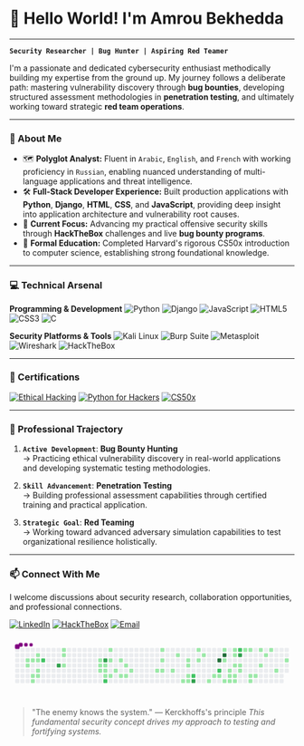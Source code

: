 # 👋 Hello World! I'm Amrou Bekhedda

---

**`Security Researcher | Bug Hunter | Aspiring Red Teamer`**

I'm a passionate and dedicated cybersecurity enthusiast methodically building my expertise from the ground up. My journey follows a deliberate path: mastering vulnerability discovery through **bug bounties**, developing structured assessment methodologies in **penetration testing**, and ultimately working toward strategic **red team operations**.

---

### 🧠 About Me

- 🗺️ **Polyglot Analyst:** Fluent in `Arabic`, `English`, and `French` with working proficiency in `Russian`, enabling nuanced understanding of multi-language applications and threat intelligence.
- 🛠️ **Full-Stack Developer Experience:** Built production applications with **Python**, **Django**, **HTML**, **CSS**, and **JavaScript**, providing deep insight into application architecture and vulnerability root causes.
- 🎯 **Current Focus:** Advancing my practical offensive security skills through **HackTheBox** challenges and live **bug bounty programs**.
- 📜 **Formal Education:** Completed Harvard's rigorous CS50x introduction to computer science, establishing strong foundational knowledge.

---

### 💻 Technical Arsenal

**Programming & Development**
![Python](https://img.shields.io/badge/Python-3776AB?style=for-the-badge&logo=python&logoColor=white)
![Django](https://img.shields.io/badge/Django-092E20?style=for-the-badge&logo=django&logoColor=white)
![JavaScript](https://img.shields.io/badge/JavaScript-F7DF1E?style=for-the-badge&logo=javascript&logoColor=black)
![HTML5](https://img.shields.io/badge/HTML5-E34F26?style=for-the-badge&logo=html5&logoColor=white)
![CSS3](https://img.shields.io/badge/CSS3-1572B6?style=for-the-badge&logo=css3&logoColor=white)
![C](https://img.shields.io/badge/C-A8B9CC?style=for-the-badge&logo=c&logoColor=black)

**Security Platforms & Tools**
![Kali Linux](https://img.shields.io/badge/Kali_Linux-557C94?style=for-the-badge&logo=kali-linux&logoColor=white)
![Burp Suite](https://img.shields.io/badge/Burp_Suite-FF6B6B?style=for-the-badge)
![Metasploit](https://img.shields.io/badge/Metasploit-258FFA?style=for-the-badge)
![Wireshark](https://img.shields.io/badge/Wireshark-1679A7?style=for-the-badge&logo=wireshark&logoColor=white)
![HackTheBox](https://img.shields.io/badge/HackTheBox-9FEF00?style=for-the-badge&logo=hackthebox&logoColor=black)

---

### 📜 Certifications

[![Ethical Hacking](https://img.shields.io/badge/Udemy-Ethical_Hacking_&_Penetration_Testing-A435F0?style=for-the-badge&logo=udemy&logoColor=white)](https://ude.my/UC-0d2855d5-830f-4af7-b877-c51fe84eadfc)
[![Python for Hackers](https://img.shields.io/badge/Udemy-Python_for_Hackers-A435F0?style=for-the-badge&logo=udemy&logoColor=white)](https://www.udemy.com/certificate/UC-718fbfcb-0e35-4d7c-8ee9-414ce07e4fb3/)
[![CS50x](https://img.shields.io/badge/Harvard-CS50x-025E8C?style=for-the-badge&logo=harvard&logoColor=white)](https://certificates.cs50.io/cbafb96e-89e6-4b7a-bcd7-b9bb483f5f27.pdf?size=letter)

---

### 🚀 Professional Trajectory

1.  **`Active Development`**: **Bug Bounty Hunting**  
    → Practicing ethical vulnerability discovery in real-world applications and developing systematic testing methodologies.

2.  **`Skill Advancement`**: **Penetration Testing**  
    → Building professional assessment capabilities through certified training and practical application.

3.  **`Strategic Goal`**: **Red Teaming**  
    → Working toward advanced adversary simulation capabilities to test organizational resilience holistically.

---

### 📫 Connect With Me

I welcome discussions about security research, collaboration opportunities, and professional connections.

[![LinkedIn](https://img.shields.io/badge/LinkedIn-Amrou_Bekhedda-0A66C2?style=for-the-badge&logo=linkedin&logoColor=white)](https://www.linkedin.com/in/amrou-bekhedda-99b314341?lipi=urn%3Ali%3Apage%3Ad_flagship3_profile_view_base_contact_details%3BYZJj1BDiR6yKpjTEJHYCUw%3D%3D)
[![HackTheBox](https://img.shields.io/badge/HackTheBox-Amrou-9FEF00?style=for-the-badge&logo=hackthebox&logoColor=black)](https://app.hackthebox.com/users/2192017)
[![Email](https://img.shields.io/badge/Email-amroubekhedda@gmail.com-D14836?style=for-the-badge&logo=gmail&logoColor=white)](mailto:amroubekhedda@gmail.com)

<svg viewBox="-16 -32 880 192" width="880" height="192" xmlns="http://www.w3.org/2000/svg"><desc>Generated with https://github.com/Platane/snk</desc><style>:root{--cb:#1b1f230a;--cs:purple;--ce:#ebedf0;--c0:#ebedf0;--c1:#9be9a8;--c2:#40c463;--c3:#30a14e;--c4:#216e39}.c{shape-rendering:geometricPrecision;fill:var(--ce);stroke-width:1px;stroke:var(--cb);animation:none 35100ms linear infinite;width:12px;height:12px}@keyframes c0{1.41%{fill:var(--c1)}1.43%,100%{fill:var(--ce)}}.c.c0{fill:var(--c1);animation-name:c0}@keyframes c1{3.41%{fill:var(--c1)}3.43%,100%{fill:var(--ce)}}.c.c1{fill:var(--c1);animation-name:c1}@keyframes c2{1.7%{fill:var(--c1)}1.72%,100%{fill:var(--ce)}}.c.c2{fill:var(--c1);animation-name:c2}@keyframes c3{4.83%{fill:var(--c1)}4.85%,100%{fill:var(--ce)}}.c.c3{fill:var(--c1);animation-name:c3}@keyframes c4{5.12%{fill:var(--c1)}5.14%,100%{fill:var(--ce)}}.c.c4{fill:var(--c1);animation-name:c4}@keyframes c5{2.27%{fill:var(--c1)}2.29%,100%{fill:var(--ce)}}.c.c5{fill:var(--c1);animation-name:c5}@keyframes c6{1.98%{fill:var(--c1)}2%,100%{fill:var(--ce)}}.c.c6{fill:var(--c1);animation-name:c6}@keyframes c7{4.26%{fill:var(--c1)}4.28%,100%{fill:var(--ce)}}.c.c7{fill:var(--c1);animation-name:c7}@keyframes c8{4.55%{fill:var(--c1)}4.57%,100%{fill:var(--ce)}}.c.c8{fill:var(--c1);animation-name:c8}@keyframes c9{72.35%{fill:var(--c2)}72.37%,100%{fill:var(--ce)}}.c.c9{fill:var(--c2);animation-name:c9}@keyframes ca{73.49%{fill:var(--c3)}73.51%,100%{fill:var(--ce)}}.c.ca{fill:var(--c3);animation-name:ca}@keyframes cb{8.54%{fill:var(--c1)}8.56%,100%{fill:var(--ce)}}.c.cb{fill:var(--c1);animation-name:cb}@keyframes cc{8.25%{fill:var(--c1)}8.27%,100%{fill:var(--ce)}}.c.cc{fill:var(--c1);animation-name:cc}@keyframes cd{7.68%{fill:var(--c1)}7.7%,100%{fill:var(--ce)}}.c.cd{fill:var(--c1);animation-name:cd}@keyframes ce{16.23%{fill:var(--c1)}16.25%,100%{fill:var(--ce)}}.c.ce{fill:var(--c1);animation-name:ce}@keyframes cf{15.94%{fill:var(--c1)}15.96%,100%{fill:var(--ce)}}.c.cf{fill:var(--c1);animation-name:cf}@keyframes cg{17.37%{fill:var(--c1)}17.39%,100%{fill:var(--ce)}}.c.cg{fill:var(--c1);animation-name:cg}@keyframes ch{76.34%{fill:var(--c3)}76.36%,100%{fill:var(--ce)}}.c.ch{fill:var(--c3);animation-name:ch}@keyframes ci{15.66%{fill:var(--c1)}15.68%,100%{fill:var(--ce)}}.c.ci{fill:var(--c1);animation-name:ci}@keyframes cj{15.37%{fill:var(--c1)}15.39%,100%{fill:var(--ce)}}.c.cj{fill:var(--c1);animation-name:cj}@keyframes ck{17.94%{fill:var(--c1)}17.96%,100%{fill:var(--ce)}}.c.ck{fill:var(--c1);animation-name:ck}@keyframes cl{67.8%{fill:var(--c2)}67.82%,100%{fill:var(--ce)}}.c.cl{fill:var(--c2);animation-name:cl}@keyframes cm{11.1%{fill:var(--c1)}11.12%,100%{fill:var(--ce)}}.c.cm{fill:var(--c1);animation-name:cm}@keyframes cn{11.67%{fill:var(--c1)}11.69%,100%{fill:var(--ce)}}.c.cn{fill:var(--c1);animation-name:cn}@keyframes co{18.22%{fill:var(--c1)}18.24%,100%{fill:var(--ce)}}.c.co{fill:var(--c1);animation-name:co}@keyframes cp{14.8%{fill:var(--c1)}14.82%,100%{fill:var(--ce)}}.c.cp{fill:var(--c1);animation-name:cp}@keyframes cq{12.24%{fill:var(--c1)}12.26%,100%{fill:var(--ce)}}.c.cq{fill:var(--c1);animation-name:cq}@keyframes cr{14.24%{fill:var(--c1)}14.26%,100%{fill:var(--ce)}}.c.cr{fill:var(--c1);animation-name:cr}@keyframes cs{12.81%{fill:var(--c1)}12.83%,100%{fill:var(--ce)}}.c.cs{fill:var(--c1);animation-name:cs}@keyframes ct{13.95%{fill:var(--c1)}13.97%,100%{fill:var(--ce)}}.c.ct{fill:var(--c1);animation-name:ct}@keyframes cu{13.38%{fill:var(--c1)}13.4%,100%{fill:var(--ce)}}.c.cu{fill:var(--c1);animation-name:cu}@keyframes cv{21.07%{fill:var(--c1)}21.09%,100%{fill:var(--ce)}}.c.cv{fill:var(--c1);animation-name:cv}@keyframes cw{27.63%{fill:var(--c1)}27.65%,100%{fill:var(--ce)}}.c.cw{fill:var(--c1);animation-name:cw}@keyframes cx{28.2%{fill:var(--c1)}28.22%,100%{fill:var(--ce)}}.c.cx{fill:var(--c1);animation-name:cx}@keyframes cy{21.36%{fill:var(--c1)}21.38%,100%{fill:var(--ce)}}.c.cy{fill:var(--c1);animation-name:cy}@keyframes cz{21.93%{fill:var(--c1)}21.95%,100%{fill:var(--ce)}}.c.cz{fill:var(--c1);animation-name:cz}@keyframes c10{26.49%{fill:var(--c1)}26.51%,100%{fill:var(--ce)}}.c.c10{fill:var(--c1);animation-name:c10}@keyframes c11{31.04%{fill:var(--c1)}31.06%,100%{fill:var(--ce)}}.c.c11{fill:var(--c1);animation-name:c11}@keyframes c12{23.35%{fill:var(--c1)}23.37%,100%{fill:var(--ce)}}.c.c12{fill:var(--c1);animation-name:c12}@keyframes c13{23.07%{fill:var(--c1)}23.09%,100%{fill:var(--ce)}}.c.c13{fill:var(--c1);animation-name:c13}@keyframes c14{30.47%{fill:var(--c1)}30.49%,100%{fill:var(--ce)}}.c.c14{fill:var(--c1);animation-name:c14}@keyframes c15{30.76%{fill:var(--c1)}30.78%,100%{fill:var(--ce)}}.c.c15{fill:var(--c1);animation-name:c15}@keyframes c16{54.12%{fill:var(--c2)}54.14%,100%{fill:var(--ce)}}.c.c16{fill:var(--c2);animation-name:c16}@keyframes c17{82.33%{fill:var(--c3)}82.35%,100%{fill:var(--ce)}}.c.c17{fill:var(--c3);animation-name:c17}@keyframes c18{25.06%{fill:var(--c1)}25.08%,100%{fill:var(--ce)}}.c.c18{fill:var(--c1);animation-name:c18}@keyframes c19{23.92%{fill:var(--c1)}23.94%,100%{fill:var(--ce)}}.c.c19{fill:var(--c1);animation-name:c19}@keyframes c1a{24.49%{fill:var(--c1)}24.51%,100%{fill:var(--ce)}}.c.c1a{fill:var(--c1);animation-name:c1a}@keyframes c1b{33.04%{fill:var(--c1)}33.06%,100%{fill:var(--ce)}}.c.c1b{fill:var(--c1);animation-name:c1b}@keyframes c1c{33.61%{fill:var(--c1)}33.63%,100%{fill:var(--ce)}}.c.c1c{fill:var(--c1);animation-name:c1c}@keyframes c1d{87.74%{fill:var(--c4)}87.76%,100%{fill:var(--ce)}}.c.c1d{fill:var(--c4);animation-name:c1d}@keyframes c1e{52.41%{fill:var(--c2)}52.43%,100%{fill:var(--ce)}}.c.c1e{fill:var(--c2);animation-name:c1e}@keyframes c1f{33.89%{fill:var(--c1)}33.91%,100%{fill:var(--ce)}}.c.c1f{fill:var(--c1);animation-name:c1f}@keyframes c1g{39.02%{fill:var(--c1)}39.04%,100%{fill:var(--ce)}}.c.c1g{fill:var(--c1);animation-name:c1g}@keyframes c1h{87.17%{fill:var(--c4)}87.19%,100%{fill:var(--ce)}}.c.c1h{fill:var(--c4);animation-name:c1h}@keyframes c1i{51.56%{fill:var(--c1)}51.58%,100%{fill:var(--ce)}}.c.c1i{fill:var(--c1);animation-name:c1i}@keyframes c1j{35.6%{fill:var(--c1)}35.62%,100%{fill:var(--ce)}}.c.c1j{fill:var(--c1);animation-name:c1j}@keyframes c1k{36.46%{fill:var(--c1)}36.48%,100%{fill:var(--ce)}}.c.c1k{fill:var(--c1);animation-name:c1k}@keyframes c1l{34.46%{fill:var(--c1)}34.48%,100%{fill:var(--ce)}}.c.c1l{fill:var(--c1);animation-name:c1l}@keyframes c1m{35.32%{fill:var(--c1)}35.34%,100%{fill:var(--ce)}}.c.c1m{fill:var(--c1);animation-name:c1m}@keyframes c1n{38.45%{fill:var(--c1)}38.47%,100%{fill:var(--ce)}}.c.c1n{fill:var(--c1);animation-name:c1n}@keyframes c1o{38.17%{fill:var(--c1)}38.19%,100%{fill:var(--ce)}}.c.c1o{fill:var(--c1);animation-name:c1o}@keyframes c1p{37.6%{fill:var(--c1)}37.62%,100%{fill:var(--ce)}}.c.c1p{fill:var(--c1);animation-name:c1p}@keyframes c1q{34.75%{fill:var(--c1)}34.77%,100%{fill:var(--ce)}}.c.c1q{fill:var(--c1);animation-name:c1q}@keyframes c1r{35.03%{fill:var(--c1)}35.05%,100%{fill:var(--ce)}}.c.c1r{fill:var(--c1);animation-name:c1r}@keyframes c1s{58.11%{fill:var(--c2)}58.13%,100%{fill:var(--ce)}}.c.c1s{fill:var(--c2);animation-name:c1s}@keyframes c1t{86.31%{fill:var(--c3)}86.33%,100%{fill:var(--ce)}}.c.c1t{fill:var(--c3);animation-name:c1t}@keyframes c1u{37.31%{fill:var(--c1)}37.33%,100%{fill:var(--ce)}}.c.c1u{fill:var(--c1);animation-name:c1u}@keyframes c1v{37.03%{fill:var(--c1)}37.05%,100%{fill:var(--ce)}}.c.c1v{fill:var(--c1);animation-name:c1v}@keyframes c1w{40.73%{fill:var(--c1)}40.75%,100%{fill:var(--ce)}}.c.c1w{fill:var(--c1);animation-name:c1w}@keyframes c1x{41.02%{fill:var(--c1)}41.04%,100%{fill:var(--ce)}}.c.c1x{fill:var(--c1);animation-name:c1x}@keyframes c1y{44.72%{fill:var(--c1)}44.74%,100%{fill:var(--ce)}}.c.c1y{fill:var(--c1);animation-name:c1y}@keyframes c1z{45%{fill:var(--c1)}45.02%,100%{fill:var(--ce)}}.c.c1z{fill:var(--c1);animation-name:c1z}@keyframes c20{44.43%{fill:var(--c1)}44.45%,100%{fill:var(--ce)}}.c.c20{fill:var(--c1);animation-name:c20}@keyframes c21{41.59%{fill:var(--c1)}41.61%,100%{fill:var(--ce)}}.c.c21{fill:var(--c1);animation-name:c21}@keyframes c22{43.58%{fill:var(--c1)}43.6%,100%{fill:var(--ce)}}.c.c22{fill:var(--c1);animation-name:c22}@keyframes c23{42.73%{fill:var(--c1)}42.75%,100%{fill:var(--ce)}}.c.c23{fill:var(--c1);animation-name:c23}@keyframes c24{42.16%{fill:var(--c1)}42.18%,100%{fill:var(--ce)}}.c.c24{fill:var(--c1);animation-name:c24}@keyframes c25{47%{fill:var(--c1)}47.02%,100%{fill:var(--ce)}}.c.c25{fill:var(--c1);animation-name:c25}@keyframes c26{48.14%{fill:var(--c1)}48.16%,100%{fill:var(--ce)}}.c.c26{fill:var(--c1);animation-name:c26}.u{transform-origin:0 0;transform:scale(0,1);animation:none linear 35100ms infinite}@keyframes u0{1.41%{transform:scale(0.000,1)}1.43%,1.7%{transform:scale(0.015,1)}1.72%,1.98%{transform:scale(0.029,1)}2%,2.27%{transform:scale(0.044,1)}2.29%,3.41%{transform:scale(0.059,1)}3.43%,4.26%{transform:scale(0.074,1)}4.28%,4.55%{transform:scale(0.088,1)}4.57%,4.83%{transform:scale(0.103,1)}4.85%,5.12%{transform:scale(0.118,1)}5.14%,7.68%{transform:scale(0.132,1)}7.7%,8.25%{transform:scale(0.147,1)}8.27%,8.54%{transform:scale(0.162,1)}8.56%,11.1%{transform:scale(0.176,1)}11.12%,11.67%{transform:scale(0.191,1)}11.69%,12.24%{transform:scale(0.206,1)}12.26%,12.81%{transform:scale(0.221,1)}12.83%,13.38%{transform:scale(0.235,1)}13.4%,13.95%{transform:scale(0.250,1)}13.97%,14.24%{transform:scale(0.265,1)}14.26%,14.8%{transform:scale(0.279,1)}14.82%,15.37%{transform:scale(0.294,1)}15.39%,15.66%{transform:scale(0.309,1)}15.68%,15.94%{transform:scale(0.324,1)}15.96%,16.23%{transform:scale(0.338,1)}16.25%,17.37%{transform:scale(0.353,1)}17.39%,17.94%{transform:scale(0.368,1)}17.96%,18.22%{transform:scale(0.382,1)}18.24%,21.07%{transform:scale(0.397,1)}21.09%,21.36%{transform:scale(0.412,1)}21.38%,21.93%{transform:scale(0.426,1)}21.95%,23.07%{transform:scale(0.441,1)}23.09%,23.35%{transform:scale(0.456,1)}23.37%,23.92%{transform:scale(0.471,1)}23.94%,24.49%{transform:scale(0.485,1)}24.51%,25.06%{transform:scale(0.500,1)}25.08%,26.49%{transform:scale(0.515,1)}26.51%,27.63%{transform:scale(0.529,1)}27.65%,28.2%{transform:scale(0.544,1)}28.22%,30.47%{transform:scale(0.559,1)}30.49%,30.76%{transform:scale(0.574,1)}30.78%,31.04%{transform:scale(0.588,1)}31.06%,33.04%{transform:scale(0.603,1)}33.06%,33.61%{transform:scale(0.618,1)}33.63%,33.89%{transform:scale(0.632,1)}33.91%,34.46%{transform:scale(0.647,1)}34.48%,34.75%{transform:scale(0.662,1)}34.77%,35.03%{transform:scale(0.676,1)}35.05%,35.32%{transform:scale(0.691,1)}35.34%,35.6%{transform:scale(0.706,1)}35.62%,36.46%{transform:scale(0.721,1)}36.48%,37.03%{transform:scale(0.735,1)}37.05%,37.31%{transform:scale(0.750,1)}37.33%,37.6%{transform:scale(0.765,1)}37.62%,38.17%{transform:scale(0.779,1)}38.19%,38.45%{transform:scale(0.794,1)}38.47%,39.02%{transform:scale(0.809,1)}39.04%,40.73%{transform:scale(0.824,1)}40.75%,41.02%{transform:scale(0.838,1)}41.04%,41.59%{transform:scale(0.853,1)}41.61%,42.16%{transform:scale(0.868,1)}42.18%,42.73%{transform:scale(0.882,1)}42.75%,43.58%{transform:scale(0.897,1)}43.6%,44.43%{transform:scale(0.912,1)}44.45%,44.72%{transform:scale(0.926,1)}44.74%,45%{transform:scale(0.941,1)}45.02%,47%{transform:scale(0.956,1)}47.02%,48.14%{transform:scale(0.971,1)}48.16%,51.56%{transform:scale(0.985,1)}51.58%,100%{transform:scale(1.000,1)}}.u.u0{fill:var(--c1);animation-name:u0;transform-origin:0.0px 0}@keyframes u1{52.41%{transform:scale(0.000,1)}52.43%,54.12%{transform:scale(0.200,1)}54.14%,58.11%{transform:scale(0.400,1)}58.13%,67.8%{transform:scale(0.600,1)}67.82%,72.35%{transform:scale(0.800,1)}72.37%,100%{transform:scale(1.000,1)}}.u.u1{fill:var(--c2);animation-name:u1;transform-origin:729.9px 0}@keyframes u2{73.49%{transform:scale(0.000,1)}73.51%,76.34%{transform:scale(0.250,1)}76.36%,82.33%{transform:scale(0.500,1)}82.35%,86.31%{transform:scale(0.750,1)}86.33%,100%{transform:scale(1.000,1)}}.u.u2{fill:var(--c3);animation-name:u2;transform-origin:783.6px 0}@keyframes u3{87.17%{transform:scale(0.000,1)}87.19%,87.74%{transform:scale(0.500,1)}87.76%,100%{transform:scale(1.000,1)}}.u.u3{fill:var(--c4);animation-name:u3;transform-origin:826.5px 0}.s{shape-rendering:geometricPrecision;fill:var(--cs);animation:none linear 35100ms infinite}@keyframes s0{0%,99.72%{transform:translate(0px,-16px)}0.28%{transform:translate(0px,0px)}0.85%{transform:translate(32px,0px)}1.42%{transform:translate(32px,32px)}1.99%{transform:translate(64px,32px)}2.28%{transform:translate(64px,16px)}2.85%{transform:translate(32px,16px)}3.42%{transform:translate(32px,48px)}3.99%{transform:translate(64px,48px)}4.56%{transform:translate(64px,80px)}4.84%{transform:translate(48px,80px)}5.13%{transform:translate(48px,96px)}6.84%{transform:translate(144px,96px)}8.55%{transform:translate(144px,0px)}11.11%{transform:translate(288px,0px)}11.68%{transform:translate(288px,32px)}12.54%{transform:translate(336px,32px)}12.82%{transform:translate(336px,48px)}13.11%{transform:translate(352px,48px)}13.39%{transform:translate(352px,64px)}13.68%{transform:translate(336px,64px)}13.96%{transform:translate(336px,80px)}14.25%{transform:translate(320px,80px)}14.53%{transform:translate(320px,64px)}15.38%,17.66%{transform:translate(272px,64px)}15.67%,66.95%,76.07%{transform:translate(272px,48px)}15.95%,17.09%{transform:translate(256px,48px)}16.24%,69.23%{transform:translate(256px,32px)}16.52%{transform:translate(240px,32px)}16.81%{transform:translate(240px,48px)}17.38%{transform:translate(256px,64px)}17.95%{transform:translate(272px,80px)}20.8%{transform:translate(432px,80px)}21.08%{transform:translate(432px,64px)}22.79%{transform:translate(528px,64px)}23.36%,29.63%{transform:translate(528px,32px)}24.22%{transform:translate(576px,32px)}24.79%{transform:translate(576px,0px)}26.21%{transform:translate(496px,0px)}26.5%{transform:translate(496px,16px)}26.78%{transform:translate(480px,16px)}27.07%{transform:translate(480px,0px)}27.64%{transform:translate(448px,0px)}28.21%{transform:translate(448px,32px)}30.77%{transform:translate(528px,96px)}31.05%{transform:translate(512px,96px)}31.34%{transform:translate(512px,112px)}32.76%{transform:translate(592px,112px)}33.05%{transform:translate(592px,96px)}33.33%{transform:translate(608px,96px)}33.62%{transform:translate(608px,80px)}34.76%,56.41%{transform:translate(672px,80px)}35.04%{transform:translate(672px,96px)}35.61%{transform:translate(640px,96px)}35.9%{transform:translate(640px,80px)}36.18%{transform:translate(656px,80px)}36.47%{transform:translate(656px,64px)}37.04%{transform:translate(688px,64px)}37.32%{transform:translate(688px,48px)}37.61%{transform:translate(672px,48px)}38.46%,57.83%{transform:translate(672px,0px)}39.03%{transform:translate(640px,0px)}39.32%{transform:translate(640px,-16px)}40.46%{transform:translate(704px,-16px)}40.74%,58.4%{transform:translate(704px,0px)}42.17%{transform:translate(784px,0px)}42.45%{transform:translate(784px,16px)}43.02%{transform:translate(752px,16px)}43.59%{transform:translate(752px,48px)}43.87%{transform:translate(736px,48px)}44.44%{transform:translate(736px,80px)}44.73%{transform:translate(720px,80px)}45.01%{transform:translate(720px,96px)}46.44%{transform:translate(800px,96px)}47.01%{transform:translate(800px,64px)}47.58%{transform:translate(832px,64px)}48.15%{transform:translate(832px,32px)}51.57%,60.11%{transform:translate(640px,32px)}51.85%,60.4%{transform:translate(640px,48px)}52.14%{transform:translate(624px,48px)}52.42%{transform:translate(624px,64px)}53.85%{transform:translate(544px,64px)}54.13%{transform:translate(544px,80px)}58.97%{transform:translate(704px,32px)}67.81%{transform:translate(272px,96px)}68.09%{transform:translate(256px,96px)}72.36%{transform:translate(80px,32px)}72.65%{transform:translate(80px,48px)}76.35%{transform:translate(272px,32px)}81.2%{transform:translate(544px,32px)}82.34%{transform:translate(544px,96px)}84.9%{transform:translate(688px,96px)}86.32%{transform:translate(688px,16px)}87.46%{transform:translate(624px,16px)}87.75%{transform:translate(624px,32px)}98.01%{transform:translate(48px,32px)}98.86%{transform:translate(48px,-16px)}}.s.s0{transform:translate(0px,-16px);animation-name:s0}@keyframes s1{0%,99.72%{transform:translate(16px,-16px)}0.28%{transform:translate(0px,-16px)}0.57%{transform:translate(0px,0px)}1.14%{transform:translate(32px,0px)}1.71%{transform:translate(32px,32px)}2.28%{transform:translate(64px,32px)}2.56%{transform:translate(64px,16px)}3.13%{transform:translate(32px,16px)}3.7%{transform:translate(32px,48px)}4.27%{transform:translate(64px,48px)}4.84%{transform:translate(64px,80px)}5.13%{transform:translate(48px,80px)}5.41%{transform:translate(48px,96px)}7.12%{transform:translate(144px,96px)}8.83%{transform:translate(144px,0px)}11.4%{transform:translate(288px,0px)}11.97%{transform:translate(288px,32px)}12.82%{transform:translate(336px,32px)}13.11%{transform:translate(336px,48px)}13.39%{transform:translate(352px,48px)}13.68%{transform:translate(352px,64px)}13.96%{transform:translate(336px,64px)}14.25%{transform:translate(336px,80px)}14.53%{transform:translate(320px,80px)}14.81%{transform:translate(320px,64px)}15.67%,17.95%{transform:translate(272px,64px)}15.95%,67.24%,76.35%{transform:translate(272px,48px)}16.24%,17.38%{transform:translate(256px,48px)}16.52%,69.52%{transform:translate(256px,32px)}16.81%{transform:translate(240px,32px)}17.09%{transform:translate(240px,48px)}17.66%{transform:translate(256px,64px)}18.23%{transform:translate(272px,80px)}21.08%{transform:translate(432px,80px)}21.37%{transform:translate(432px,64px)}23.08%{transform:translate(528px,64px)}23.65%,29.91%{transform:translate(528px,32px)}24.5%{transform:translate(576px,32px)}25.07%{transform:translate(576px,0px)}26.5%{transform:translate(496px,0px)}26.78%{transform:translate(496px,16px)}27.07%{transform:translate(480px,16px)}27.35%{transform:translate(480px,0px)}27.92%{transform:translate(448px,0px)}28.49%{transform:translate(448px,32px)}31.05%{transform:translate(528px,96px)}31.34%{transform:translate(512px,96px)}31.62%{transform:translate(512px,112px)}33.05%{transform:translate(592px,112px)}33.33%{transform:translate(592px,96px)}33.62%{transform:translate(608px,96px)}33.9%{transform:translate(608px,80px)}35.04%,56.7%{transform:translate(672px,80px)}35.33%{transform:translate(672px,96px)}35.9%{transform:translate(640px,96px)}36.18%{transform:translate(640px,80px)}36.47%{transform:translate(656px,80px)}36.75%{transform:translate(656px,64px)}37.32%{transform:translate(688px,64px)}37.61%{transform:translate(688px,48px)}37.89%{transform:translate(672px,48px)}38.75%,58.12%{transform:translate(672px,0px)}39.32%{transform:translate(640px,0px)}39.6%{transform:translate(640px,-16px)}40.74%{transform:translate(704px,-16px)}41.03%,58.69%{transform:translate(704px,0px)}42.45%{transform:translate(784px,0px)}42.74%{transform:translate(784px,16px)}43.3%{transform:translate(752px,16px)}43.87%{transform:translate(752px,48px)}44.16%{transform:translate(736px,48px)}44.73%{transform:translate(736px,80px)}45.01%{transform:translate(720px,80px)}45.3%{transform:translate(720px,96px)}46.72%{transform:translate(800px,96px)}47.29%{transform:translate(800px,64px)}47.86%{transform:translate(832px,64px)}48.43%{transform:translate(832px,32px)}51.85%,60.4%{transform:translate(640px,32px)}52.14%,60.68%{transform:translate(640px,48px)}52.42%{transform:translate(624px,48px)}52.71%{transform:translate(624px,64px)}54.13%{transform:translate(544px,64px)}54.42%{transform:translate(544px,80px)}59.26%{transform:translate(704px,32px)}68.09%{transform:translate(272px,96px)}68.38%{transform:translate(256px,96px)}72.65%{transform:translate(80px,32px)}72.93%{transform:translate(80px,48px)}76.64%{transform:translate(272px,32px)}81.48%{transform:translate(544px,32px)}82.62%{transform:translate(544px,96px)}85.19%{transform:translate(688px,96px)}86.61%{transform:translate(688px,16px)}87.75%{transform:translate(624px,16px)}88.03%{transform:translate(624px,32px)}98.29%{transform:translate(48px,32px)}99.15%{transform:translate(48px,-16px)}}.s.s1{transform:translate(16px,-16px);animation-name:s1}@keyframes s2{0%,99.72%{transform:translate(32px,-16px)}0.57%{transform:translate(0px,-16px)}0.85%{transform:translate(0px,0px)}1.42%{transform:translate(32px,0px)}1.99%{transform:translate(32px,32px)}2.56%{transform:translate(64px,32px)}2.85%{transform:translate(64px,16px)}3.42%{transform:translate(32px,16px)}3.99%{transform:translate(32px,48px)}4.56%{transform:translate(64px,48px)}5.13%{transform:translate(64px,80px)}5.41%{transform:translate(48px,80px)}5.7%{transform:translate(48px,96px)}7.41%{transform:translate(144px,96px)}9.12%{transform:translate(144px,0px)}11.68%{transform:translate(288px,0px)}12.25%{transform:translate(288px,32px)}13.11%{transform:translate(336px,32px)}13.39%{transform:translate(336px,48px)}13.68%{transform:translate(352px,48px)}13.96%{transform:translate(352px,64px)}14.25%{transform:translate(336px,64px)}14.53%{transform:translate(336px,80px)}14.81%{transform:translate(320px,80px)}15.1%{transform:translate(320px,64px)}15.95%,18.23%{transform:translate(272px,64px)}16.24%,67.52%,76.64%{transform:translate(272px,48px)}16.52%,17.66%{transform:translate(256px,48px)}16.81%,69.8%{transform:translate(256px,32px)}17.09%{transform:translate(240px,32px)}17.38%{transform:translate(240px,48px)}17.95%{transform:translate(256px,64px)}18.52%{transform:translate(272px,80px)}21.37%{transform:translate(432px,80px)}21.65%{transform:translate(432px,64px)}23.36%{transform:translate(528px,64px)}23.93%,30.2%{transform:translate(528px,32px)}24.79%{transform:translate(576px,32px)}25.36%{transform:translate(576px,0px)}26.78%{transform:translate(496px,0px)}27.07%{transform:translate(496px,16px)}27.35%{transform:translate(480px,16px)}27.64%{transform:translate(480px,0px)}28.21%{transform:translate(448px,0px)}28.77%{transform:translate(448px,32px)}31.34%{transform:translate(528px,96px)}31.62%{transform:translate(512px,96px)}31.91%{transform:translate(512px,112px)}33.33%{transform:translate(592px,112px)}33.62%{transform:translate(592px,96px)}33.9%{transform:translate(608px,96px)}34.19%{transform:translate(608px,80px)}35.33%,56.98%{transform:translate(672px,80px)}35.61%{transform:translate(672px,96px)}36.18%{transform:translate(640px,96px)}36.47%{transform:translate(640px,80px)}36.75%{transform:translate(656px,80px)}37.04%{transform:translate(656px,64px)}37.61%{transform:translate(688px,64px)}37.89%{transform:translate(688px,48px)}38.18%{transform:translate(672px,48px)}39.03%,58.4%{transform:translate(672px,0px)}39.6%{transform:translate(640px,0px)}39.89%{transform:translate(640px,-16px)}41.03%{transform:translate(704px,-16px)}41.31%,58.97%{transform:translate(704px,0px)}42.74%{transform:translate(784px,0px)}43.02%{transform:translate(784px,16px)}43.59%{transform:translate(752px,16px)}44.16%{transform:translate(752px,48px)}44.44%{transform:translate(736px,48px)}45.01%{transform:translate(736px,80px)}45.3%{transform:translate(720px,80px)}45.58%{transform:translate(720px,96px)}47.01%{transform:translate(800px,96px)}47.58%{transform:translate(800px,64px)}48.15%{transform:translate(832px,64px)}48.72%{transform:translate(832px,32px)}52.14%,60.68%{transform:translate(640px,32px)}52.42%,60.97%{transform:translate(640px,48px)}52.71%{transform:translate(624px,48px)}52.99%{transform:translate(624px,64px)}54.42%{transform:translate(544px,64px)}54.7%{transform:translate(544px,80px)}59.54%{transform:translate(704px,32px)}68.38%{transform:translate(272px,96px)}68.66%{transform:translate(256px,96px)}72.93%{transform:translate(80px,32px)}73.22%{transform:translate(80px,48px)}76.92%{transform:translate(272px,32px)}81.77%{transform:translate(544px,32px)}82.91%{transform:translate(544px,96px)}85.47%{transform:translate(688px,96px)}86.89%{transform:translate(688px,16px)}88.03%{transform:translate(624px,16px)}88.32%{transform:translate(624px,32px)}98.58%{transform:translate(48px,32px)}99.43%{transform:translate(48px,-16px)}}.s.s2{transform:translate(32px,-16px);animation-name:s2}@keyframes s3{0%,99.72%{transform:translate(48px,-16px)}0.85%{transform:translate(0px,-16px)}1.14%{transform:translate(0px,0px)}1.71%{transform:translate(32px,0px)}2.28%{transform:translate(32px,32px)}2.85%{transform:translate(64px,32px)}3.13%{transform:translate(64px,16px)}3.7%{transform:translate(32px,16px)}4.27%{transform:translate(32px,48px)}4.84%{transform:translate(64px,48px)}5.41%{transform:translate(64px,80px)}5.7%{transform:translate(48px,80px)}5.98%{transform:translate(48px,96px)}7.69%{transform:translate(144px,96px)}9.4%{transform:translate(144px,0px)}11.97%{transform:translate(288px,0px)}12.54%{transform:translate(288px,32px)}13.39%{transform:translate(336px,32px)}13.68%{transform:translate(336px,48px)}13.96%{transform:translate(352px,48px)}14.25%{transform:translate(352px,64px)}14.53%{transform:translate(336px,64px)}14.81%{transform:translate(336px,80px)}15.1%{transform:translate(320px,80px)}15.38%{transform:translate(320px,64px)}16.24%,18.52%{transform:translate(272px,64px)}16.52%,67.81%,76.92%{transform:translate(272px,48px)}16.81%,17.95%{transform:translate(256px,48px)}17.09%,70.09%{transform:translate(256px,32px)}17.38%{transform:translate(240px,32px)}17.66%{transform:translate(240px,48px)}18.23%{transform:translate(256px,64px)}18.8%{transform:translate(272px,80px)}21.65%{transform:translate(432px,80px)}21.94%{transform:translate(432px,64px)}23.65%{transform:translate(528px,64px)}24.22%,30.48%{transform:translate(528px,32px)}25.07%{transform:translate(576px,32px)}25.64%{transform:translate(576px,0px)}27.07%{transform:translate(496px,0px)}27.35%{transform:translate(496px,16px)}27.64%{transform:translate(480px,16px)}27.92%{transform:translate(480px,0px)}28.49%{transform:translate(448px,0px)}29.06%{transform:translate(448px,32px)}31.62%{transform:translate(528px,96px)}31.91%{transform:translate(512px,96px)}32.19%{transform:translate(512px,112px)}33.62%{transform:translate(592px,112px)}33.9%{transform:translate(592px,96px)}34.19%{transform:translate(608px,96px)}34.47%{transform:translate(608px,80px)}35.61%,57.26%{transform:translate(672px,80px)}35.9%{transform:translate(672px,96px)}36.47%{transform:translate(640px,96px)}36.75%{transform:translate(640px,80px)}37.04%{transform:translate(656px,80px)}37.32%{transform:translate(656px,64px)}37.89%{transform:translate(688px,64px)}38.18%{transform:translate(688px,48px)}38.46%{transform:translate(672px,48px)}39.32%,58.69%{transform:translate(672px,0px)}39.89%{transform:translate(640px,0px)}40.17%{transform:translate(640px,-16px)}41.31%{transform:translate(704px,-16px)}41.6%,59.26%{transform:translate(704px,0px)}43.02%{transform:translate(784px,0px)}43.3%{transform:translate(784px,16px)}43.87%{transform:translate(752px,16px)}44.44%{transform:translate(752px,48px)}44.73%{transform:translate(736px,48px)}45.3%{transform:translate(736px,80px)}45.58%{transform:translate(720px,80px)}45.87%{transform:translate(720px,96px)}47.29%{transform:translate(800px,96px)}47.86%{transform:translate(800px,64px)}48.43%{transform:translate(832px,64px)}49%{transform:translate(832px,32px)}52.42%,60.97%{transform:translate(640px,32px)}52.71%,61.25%{transform:translate(640px,48px)}52.99%{transform:translate(624px,48px)}53.28%{transform:translate(624px,64px)}54.7%{transform:translate(544px,64px)}54.99%{transform:translate(544px,80px)}59.83%{transform:translate(704px,32px)}68.66%{transform:translate(272px,96px)}68.95%{transform:translate(256px,96px)}73.22%{transform:translate(80px,32px)}73.5%{transform:translate(80px,48px)}77.21%{transform:translate(272px,32px)}82.05%{transform:translate(544px,32px)}83.19%{transform:translate(544px,96px)}85.75%{transform:translate(688px,96px)}87.18%{transform:translate(688px,16px)}88.32%{transform:translate(624px,16px)}88.6%{transform:translate(624px,32px)}98.86%{transform:translate(48px,32px)}}.s.s3{transform:translate(48px,-16px);animation-name:s3}</style><rect class="c" x="2" y="2" rx="2" ry="2"/><rect class="c" x="2" y="18" rx="2" ry="2"/><rect class="c" x="2" y="34" rx="2" ry="2"/><rect class="c" x="2" y="50" rx="2" ry="2"/><rect class="c" x="2" y="66" rx="2" ry="2"/><rect class="c" x="2" y="82" rx="2" ry="2"/><rect class="c" x="2" y="98" rx="2" ry="2"/><rect class="c" x="18" y="2" rx="2" ry="2"/><rect class="c" x="18" y="18" rx="2" ry="2"/><rect class="c" x="18" y="34" rx="2" ry="2"/><rect class="c" x="18" y="50" rx="2" ry="2"/><rect class="c" x="18" y="66" rx="2" ry="2"/><rect class="c" x="18" y="82" rx="2" ry="2"/><rect class="c" x="18" y="98" rx="2" ry="2"/><rect class="c" x="34" y="2" rx="2" ry="2"/><rect class="c" x="34" y="18" rx="2" ry="2"/><rect class="c c0" x="34" y="34" rx="2" ry="2"/><rect class="c c1" x="34" y="50" rx="2" ry="2"/><rect class="c" x="34" y="66" rx="2" ry="2"/><rect class="c" x="34" y="82" rx="2" ry="2"/><rect class="c" x="34" y="98" rx="2" ry="2"/><rect class="c" x="50" y="2" rx="2" ry="2"/><rect class="c" x="50" y="18" rx="2" ry="2"/><rect class="c c2" x="50" y="34" rx="2" ry="2"/><rect class="c" x="50" y="50" rx="2" ry="2"/><rect class="c" x="50" y="66" rx="2" ry="2"/><rect class="c c3" x="50" y="82" rx="2" ry="2"/><rect class="c c4" x="50" y="98" rx="2" ry="2"/><rect class="c" x="66" y="2" rx="2" ry="2"/><rect class="c c5" x="66" y="18" rx="2" ry="2"/><rect class="c c6" x="66" y="34" rx="2" ry="2"/><rect class="c" x="66" y="50" rx="2" ry="2"/><rect class="c c7" x="66" y="66" rx="2" ry="2"/><rect class="c c8" x="66" y="82" rx="2" ry="2"/><rect class="c" x="66" y="98" rx="2" ry="2"/><rect class="c" x="82" y="2" rx="2" ry="2"/><rect class="c" x="82" y="18" rx="2" ry="2"/><rect class="c c9" x="82" y="34" rx="2" ry="2"/><rect class="c" x="82" y="50" rx="2" ry="2"/><rect class="c" x="82" y="66" rx="2" ry="2"/><rect class="c" x="82" y="82" rx="2" ry="2"/><rect class="c" x="82" y="98" rx="2" ry="2"/><rect class="c" x="98" y="2" rx="2" ry="2"/><rect class="c" x="98" y="18" rx="2" ry="2"/><rect class="c" x="98" y="34" rx="2" ry="2"/><rect class="c" x="98" y="50" rx="2" ry="2"/><rect class="c" x="98" y="66" rx="2" ry="2"/><rect class="c" x="98" y="82" rx="2" ry="2"/><rect class="c" x="98" y="98" rx="2" ry="2"/><rect class="c" x="114" y="2" rx="2" ry="2"/><rect class="c" x="114" y="18" rx="2" ry="2"/><rect class="c" x="114" y="34" rx="2" ry="2"/><rect class="c" x="114" y="50" rx="2" ry="2"/><rect class="c" x="114" y="66" rx="2" ry="2"/><rect class="c" x="114" y="82" rx="2" ry="2"/><rect class="c" x="114" y="98" rx="2" ry="2"/><rect class="c" x="130" y="2" rx="2" ry="2"/><rect class="c" x="130" y="18" rx="2" ry="2"/><rect class="c" x="130" y="34" rx="2" ry="2"/><rect class="c ca" x="130" y="50" rx="2" ry="2"/><rect class="c" x="130" y="66" rx="2" ry="2"/><rect class="c" x="130" y="82" rx="2" ry="2"/><rect class="c" x="130" y="98" rx="2" ry="2"/><rect class="c cb" x="146" y="2" rx="2" ry="2"/><rect class="c cc" x="146" y="18" rx="2" ry="2"/><rect class="c" x="146" y="34" rx="2" ry="2"/><rect class="c cd" x="146" y="50" rx="2" ry="2"/><rect class="c" x="146" y="66" rx="2" ry="2"/><rect class="c" x="146" y="82" rx="2" ry="2"/><rect class="c" x="146" y="98" rx="2" ry="2"/><rect class="c" x="162" y="2" rx="2" ry="2"/><rect class="c" x="162" y="18" rx="2" ry="2"/><rect class="c" x="162" y="34" rx="2" ry="2"/><rect class="c" x="162" y="50" rx="2" ry="2"/><rect class="c" x="162" y="66" rx="2" ry="2"/><rect class="c" x="162" y="82" rx="2" ry="2"/><rect class="c" x="162" y="98" rx="2" ry="2"/><rect class="c" x="178" y="2" rx="2" ry="2"/><rect class="c" x="178" y="18" rx="2" ry="2"/><rect class="c" x="178" y="34" rx="2" ry="2"/><rect class="c" x="178" y="50" rx="2" ry="2"/><rect class="c" x="178" y="66" rx="2" ry="2"/><rect class="c" x="178" y="82" rx="2" ry="2"/><rect class="c" x="178" y="98" rx="2" ry="2"/><rect class="c" x="194" y="2" rx="2" ry="2"/><rect class="c" x="194" y="18" rx="2" ry="2"/><rect class="c" x="194" y="34" rx="2" ry="2"/><rect class="c" x="194" y="50" rx="2" ry="2"/><rect class="c" x="194" y="66" rx="2" ry="2"/><rect class="c" x="194" y="82" rx="2" ry="2"/><rect class="c" x="194" y="98" rx="2" ry="2"/><rect class="c" x="210" y="2" rx="2" ry="2"/><rect class="c" x="210" y="18" rx="2" ry="2"/><rect class="c" x="210" y="34" rx="2" ry="2"/><rect class="c" x="210" y="50" rx="2" ry="2"/><rect class="c" x="210" y="66" rx="2" ry="2"/><rect class="c" x="210" y="82" rx="2" ry="2"/><rect class="c" x="210" y="98" rx="2" ry="2"/><rect class="c" x="226" y="2" rx="2" ry="2"/><rect class="c" x="226" y="18" rx="2" ry="2"/><rect class="c" x="226" y="34" rx="2" ry="2"/><rect class="c" x="226" y="50" rx="2" ry="2"/><rect class="c" x="226" y="66" rx="2" ry="2"/><rect class="c" x="226" y="82" rx="2" ry="2"/><rect class="c" x="226" y="98" rx="2" ry="2"/><rect class="c" x="242" y="2" rx="2" ry="2"/><rect class="c" x="242" y="18" rx="2" ry="2"/><rect class="c" x="242" y="34" rx="2" ry="2"/><rect class="c" x="242" y="50" rx="2" ry="2"/><rect class="c" x="242" y="66" rx="2" ry="2"/><rect class="c" x="242" y="82" rx="2" ry="2"/><rect class="c" x="242" y="98" rx="2" ry="2"/><rect class="c" x="258" y="2" rx="2" ry="2"/><rect class="c" x="258" y="18" rx="2" ry="2"/><rect class="c ce" x="258" y="34" rx="2" ry="2"/><rect class="c cf" x="258" y="50" rx="2" ry="2"/><rect class="c cg" x="258" y="66" rx="2" ry="2"/><rect class="c" x="258" y="82" rx="2" ry="2"/><rect class="c" x="258" y="98" rx="2" ry="2"/><rect class="c" x="274" y="2" rx="2" ry="2"/><rect class="c" x="274" y="18" rx="2" ry="2"/><rect class="c ch" x="274" y="34" rx="2" ry="2"/><rect class="c ci" x="274" y="50" rx="2" ry="2"/><rect class="c cj" x="274" y="66" rx="2" ry="2"/><rect class="c ck" x="274" y="82" rx="2" ry="2"/><rect class="c cl" x="274" y="98" rx="2" ry="2"/><rect class="c cm" x="290" y="2" rx="2" ry="2"/><rect class="c" x="290" y="18" rx="2" ry="2"/><rect class="c cn" x="290" y="34" rx="2" ry="2"/><rect class="c" x="290" y="50" rx="2" ry="2"/><rect class="c" x="290" y="66" rx="2" ry="2"/><rect class="c co" x="290" y="82" rx="2" ry="2"/><rect class="c" x="290" y="98" rx="2" ry="2"/><rect class="c" x="306" y="2" rx="2" ry="2"/><rect class="c" x="306" y="18" rx="2" ry="2"/><rect class="c" x="306" y="34" rx="2" ry="2"/><rect class="c" x="306" y="50" rx="2" ry="2"/><rect class="c cp" x="306" y="66" rx="2" ry="2"/><rect class="c" x="306" y="82" rx="2" ry="2"/><rect class="c" x="306" y="98" rx="2" ry="2"/><rect class="c" x="322" y="2" rx="2" ry="2"/><rect class="c" x="322" y="18" rx="2" ry="2"/><rect class="c cq" x="322" y="34" rx="2" ry="2"/><rect class="c" x="322" y="50" rx="2" ry="2"/><rect class="c" x="322" y="66" rx="2" ry="2"/><rect class="c cr" x="322" y="82" rx="2" ry="2"/><rect class="c" x="322" y="98" rx="2" ry="2"/><rect class="c" x="338" y="2" rx="2" ry="2"/><rect class="c" x="338" y="18" rx="2" ry="2"/><rect class="c" x="338" y="34" rx="2" ry="2"/><rect class="c cs" x="338" y="50" rx="2" ry="2"/><rect class="c" x="338" y="66" rx="2" ry="2"/><rect class="c ct" x="338" y="82" rx="2" ry="2"/><rect class="c" x="338" y="98" rx="2" ry="2"/><rect class="c" x="354" y="2" rx="2" ry="2"/><rect class="c" x="354" y="18" rx="2" ry="2"/><rect class="c" x="354" y="34" rx="2" ry="2"/><rect class="c" x="354" y="50" rx="2" ry="2"/><rect class="c cu" x="354" y="66" rx="2" ry="2"/><rect class="c" x="354" y="82" rx="2" ry="2"/><rect class="c" x="354" y="98" rx="2" ry="2"/><rect class="c" x="370" y="2" rx="2" ry="2"/><rect class="c" x="370" y="18" rx="2" ry="2"/><rect class="c" x="370" y="34" rx="2" ry="2"/><rect class="c" x="370" y="50" rx="2" ry="2"/><rect class="c" x="370" y="66" rx="2" ry="2"/><rect class="c" x="370" y="82" rx="2" ry="2"/><rect class="c" x="370" y="98" rx="2" ry="2"/><rect class="c" x="386" y="2" rx="2" ry="2"/><rect class="c" x="386" y="18" rx="2" ry="2"/><rect class="c" x="386" y="34" rx="2" ry="2"/><rect class="c" x="386" y="50" rx="2" ry="2"/><rect class="c" x="386" y="66" rx="2" ry="2"/><rect class="c" x="386" y="82" rx="2" ry="2"/><rect class="c" x="386" y="98" rx="2" ry="2"/><rect class="c" x="402" y="2" rx="2" ry="2"/><rect class="c" x="402" y="18" rx="2" ry="2"/><rect class="c" x="402" y="34" rx="2" ry="2"/><rect class="c" x="402" y="50" rx="2" ry="2"/><rect class="c" x="402" y="66" rx="2" ry="2"/><rect class="c" x="402" y="82" rx="2" ry="2"/><rect class="c" x="402" y="98" rx="2" ry="2"/><rect class="c" x="418" y="2" rx="2" ry="2"/><rect class="c" x="418" y="18" rx="2" ry="2"/><rect class="c" x="418" y="34" rx="2" ry="2"/><rect class="c" x="418" y="50" rx="2" ry="2"/><rect class="c" x="418" y="66" rx="2" ry="2"/><rect class="c" x="418" y="82" rx="2" ry="2"/><rect class="c" x="418" y="98" rx="2" ry="2"/><rect class="c" x="434" y="2" rx="2" ry="2"/><rect class="c" x="434" y="18" rx="2" ry="2"/><rect class="c" x="434" y="34" rx="2" ry="2"/><rect class="c" x="434" y="50" rx="2" ry="2"/><rect class="c cv" x="434" y="66" rx="2" ry="2"/><rect class="c" x="434" y="82" rx="2" ry="2"/><rect class="c" x="434" y="98" rx="2" ry="2"/><rect class="c cw" x="450" y="2" rx="2" ry="2"/><rect class="c" x="450" y="18" rx="2" ry="2"/><rect class="c cx" x="450" y="34" rx="2" ry="2"/><rect class="c" x="450" y="50" rx="2" ry="2"/><rect class="c cy" x="450" y="66" rx="2" ry="2"/><rect class="c" x="450" y="82" rx="2" ry="2"/><rect class="c" x="450" y="98" rx="2" ry="2"/><rect class="c" x="466" y="2" rx="2" ry="2"/><rect class="c" x="466" y="18" rx="2" ry="2"/><rect class="c" x="466" y="34" rx="2" ry="2"/><rect class="c" x="466" y="50" rx="2" ry="2"/><rect class="c" x="466" y="66" rx="2" ry="2"/><rect class="c" x="466" y="82" rx="2" ry="2"/><rect class="c" x="466" y="98" rx="2" ry="2"/><rect class="c" x="482" y="2" rx="2" ry="2"/><rect class="c" x="482" y="18" rx="2" ry="2"/><rect class="c" x="482" y="34" rx="2" ry="2"/><rect class="c" x="482" y="50" rx="2" ry="2"/><rect class="c cz" x="482" y="66" rx="2" ry="2"/><rect class="c" x="482" y="82" rx="2" ry="2"/><rect class="c" x="482" y="98" rx="2" ry="2"/><rect class="c" x="498" y="2" rx="2" ry="2"/><rect class="c c10" x="498" y="18" rx="2" ry="2"/><rect class="c" x="498" y="34" rx="2" ry="2"/><rect class="c" x="498" y="50" rx="2" ry="2"/><rect class="c" x="498" y="66" rx="2" ry="2"/><rect class="c" x="498" y="82" rx="2" ry="2"/><rect class="c" x="498" y="98" rx="2" ry="2"/><rect class="c" x="514" y="2" rx="2" ry="2"/><rect class="c" x="514" y="18" rx="2" ry="2"/><rect class="c" x="514" y="34" rx="2" ry="2"/><rect class="c" x="514" y="50" rx="2" ry="2"/><rect class="c" x="514" y="66" rx="2" ry="2"/><rect class="c" x="514" y="82" rx="2" ry="2"/><rect class="c c11" x="514" y="98" rx="2" ry="2"/><rect class="c" x="530" y="2" rx="2" ry="2"/><rect class="c" x="530" y="18" rx="2" ry="2"/><rect class="c c12" x="530" y="34" rx="2" ry="2"/><rect class="c c13" x="530" y="50" rx="2" ry="2"/><rect class="c" x="530" y="66" rx="2" ry="2"/><rect class="c c14" x="530" y="82" rx="2" ry="2"/><rect class="c c15" x="530" y="98" rx="2" ry="2"/><rect class="c" x="546" y="2" rx="2" ry="2"/><rect class="c" x="546" y="18" rx="2" ry="2"/><rect class="c" x="546" y="34" rx="2" ry="2"/><rect class="c" x="546" y="50" rx="2" ry="2"/><rect class="c" x="546" y="66" rx="2" ry="2"/><rect class="c c16" x="546" y="82" rx="2" ry="2"/><rect class="c c17" x="546" y="98" rx="2" ry="2"/><rect class="c c18" x="562" y="2" rx="2" ry="2"/><rect class="c" x="562" y="18" rx="2" ry="2"/><rect class="c c19" x="562" y="34" rx="2" ry="2"/><rect class="c" x="562" y="50" rx="2" ry="2"/><rect class="c" x="562" y="66" rx="2" ry="2"/><rect class="c" x="562" y="82" rx="2" ry="2"/><rect class="c" x="562" y="98" rx="2" ry="2"/><rect class="c" x="578" y="2" rx="2" ry="2"/><rect class="c c1a" x="578" y="18" rx="2" ry="2"/><rect class="c" x="578" y="34" rx="2" ry="2"/><rect class="c" x="578" y="50" rx="2" ry="2"/><rect class="c" x="578" y="66" rx="2" ry="2"/><rect class="c" x="578" y="82" rx="2" ry="2"/><rect class="c" x="578" y="98" rx="2" ry="2"/><rect class="c" x="594" y="2" rx="2" ry="2"/><rect class="c" x="594" y="18" rx="2" ry="2"/><rect class="c" x="594" y="34" rx="2" ry="2"/><rect class="c" x="594" y="50" rx="2" ry="2"/><rect class="c" x="594" y="66" rx="2" ry="2"/><rect class="c" x="594" y="82" rx="2" ry="2"/><rect class="c c1b" x="594" y="98" rx="2" ry="2"/><rect class="c" x="610" y="2" rx="2" ry="2"/><rect class="c" x="610" y="18" rx="2" ry="2"/><rect class="c" x="610" y="34" rx="2" ry="2"/><rect class="c" x="610" y="50" rx="2" ry="2"/><rect class="c" x="610" y="66" rx="2" ry="2"/><rect class="c c1c" x="610" y="82" rx="2" ry="2"/><rect class="c" x="610" y="98" rx="2" ry="2"/><rect class="c" x="626" y="2" rx="2" ry="2"/><rect class="c" x="626" y="18" rx="2" ry="2"/><rect class="c c1d" x="626" y="34" rx="2" ry="2"/><rect class="c" x="626" y="50" rx="2" ry="2"/><rect class="c c1e" x="626" y="66" rx="2" ry="2"/><rect class="c c1f" x="626" y="82" rx="2" ry="2"/><rect class="c" x="626" y="98" rx="2" ry="2"/><rect class="c c1g" x="642" y="2" rx="2" ry="2"/><rect class="c c1h" x="642" y="18" rx="2" ry="2"/><rect class="c c1i" x="642" y="34" rx="2" ry="2"/><rect class="c" x="642" y="50" rx="2" ry="2"/><rect class="c" x="642" y="66" rx="2" ry="2"/><rect class="c" x="642" y="82" rx="2" ry="2"/><rect class="c c1j" x="642" y="98" rx="2" ry="2"/><rect class="c" x="658" y="2" rx="2" ry="2"/><rect class="c" x="658" y="18" rx="2" ry="2"/><rect class="c" x="658" y="34" rx="2" ry="2"/><rect class="c" x="658" y="50" rx="2" ry="2"/><rect class="c c1k" x="658" y="66" rx="2" ry="2"/><rect class="c c1l" x="658" y="82" rx="2" ry="2"/><rect class="c c1m" x="658" y="98" rx="2" ry="2"/><rect class="c c1n" x="674" y="2" rx="2" ry="2"/><rect class="c c1o" x="674" y="18" rx="2" ry="2"/><rect class="c" x="674" y="34" rx="2" ry="2"/><rect class="c c1p" x="674" y="50" rx="2" ry="2"/><rect class="c" x="674" y="66" rx="2" ry="2"/><rect class="c c1q" x="674" y="82" rx="2" ry="2"/><rect class="c c1r" x="674" y="98" rx="2" ry="2"/><rect class="c c1s" x="690" y="2" rx="2" ry="2"/><rect class="c c1t" x="690" y="18" rx="2" ry="2"/><rect class="c" x="690" y="34" rx="2" ry="2"/><rect class="c c1u" x="690" y="50" rx="2" ry="2"/><rect class="c c1v" x="690" y="66" rx="2" ry="2"/><rect class="c" x="690" y="82" rx="2" ry="2"/><rect class="c" x="690" y="98" rx="2" ry="2"/><rect class="c c1w" x="706" y="2" rx="2" ry="2"/><rect class="c" x="706" y="18" rx="2" ry="2"/><rect class="c" x="706" y="34" rx="2" ry="2"/><rect class="c" x="706" y="50" rx="2" ry="2"/><rect class="c" x="706" y="66" rx="2" ry="2"/><rect class="c" x="706" y="82" rx="2" ry="2"/><rect class="c" x="706" y="98" rx="2" ry="2"/><rect class="c c1x" x="722" y="2" rx="2" ry="2"/><rect class="c" x="722" y="18" rx="2" ry="2"/><rect class="c" x="722" y="34" rx="2" ry="2"/><rect class="c" x="722" y="50" rx="2" ry="2"/><rect class="c" x="722" y="66" rx="2" ry="2"/><rect class="c c1y" x="722" y="82" rx="2" ry="2"/><rect class="c c1z" x="722" y="98" rx="2" ry="2"/><rect class="c" x="738" y="2" rx="2" ry="2"/><rect class="c" x="738" y="18" rx="2" ry="2"/><rect class="c" x="738" y="34" rx="2" ry="2"/><rect class="c" x="738" y="50" rx="2" ry="2"/><rect class="c" x="738" y="66" rx="2" ry="2"/><rect class="c c20" x="738" y="82" rx="2" ry="2"/><rect class="c" x="738" y="98" rx="2" ry="2"/><rect class="c c21" x="754" y="2" rx="2" ry="2"/><rect class="c" x="754" y="18" rx="2" ry="2"/><rect class="c" x="754" y="34" rx="2" ry="2"/><rect class="c c22" x="754" y="50" rx="2" ry="2"/><rect class="c" x="754" y="66" rx="2" ry="2"/><rect class="c" x="754" y="82" rx="2" ry="2"/><rect class="c" x="754" y="98" rx="2" ry="2"/><rect class="c" x="770" y="2" rx="2" ry="2"/><rect class="c c23" x="770" y="18" rx="2" ry="2"/><rect class="c" x="770" y="34" rx="2" ry="2"/><rect class="c" x="770" y="50" rx="2" ry="2"/><rect class="c" x="770" y="66" rx="2" ry="2"/><rect class="c" x="770" y="82" rx="2" ry="2"/><rect class="c" x="770" y="98" rx="2" ry="2"/><rect class="c c24" x="786" y="2" rx="2" ry="2"/><rect class="c" x="786" y="18" rx="2" ry="2"/><rect class="c" x="786" y="34" rx="2" ry="2"/><rect class="c" x="786" y="50" rx="2" ry="2"/><rect class="c" x="786" y="66" rx="2" ry="2"/><rect class="c" x="786" y="82" rx="2" ry="2"/><rect class="c" x="786" y="98" rx="2" ry="2"/><rect class="c" x="802" y="2" rx="2" ry="2"/><rect class="c" x="802" y="18" rx="2" ry="2"/><rect class="c" x="802" y="34" rx="2" ry="2"/><rect class="c" x="802" y="50" rx="2" ry="2"/><rect class="c c25" x="802" y="66" rx="2" ry="2"/><rect class="c" x="802" y="82" rx="2" ry="2"/><rect class="c" x="802" y="98" rx="2" ry="2"/><rect class="c" x="818" y="2" rx="2" ry="2"/><rect class="c" x="818" y="18" rx="2" ry="2"/><rect class="c" x="818" y="34" rx="2" ry="2"/><rect class="c" x="818" y="50" rx="2" ry="2"/><rect class="c" x="818" y="66" rx="2" ry="2"/><rect class="c" x="818" y="82" rx="2" ry="2"/><rect class="c" x="818" y="98" rx="2" ry="2"/><rect class="c" x="834" y="2" rx="2" ry="2"/><rect class="c" x="834" y="18" rx="2" ry="2"/><rect class="c c26" x="834" y="34" rx="2" ry="2"/><rect class="c" x="834" y="50" rx="2" ry="2"/><rect class="c" x="834" y="66" rx="2" ry="2"/><rect class="u u0" height="12" width="730.5" x="0.0" y="144"/><rect class="u u1" height="12" width="54.3" x="729.9" y="144"/><rect class="u u2" height="12" width="43.5" x="783.6" y="144"/><rect class="u u3" height="12" width="22.1" x="826.5" y="144"/><rect class="s s0" x="0.8" y="0.8" width="14.4" height="14.4" rx="4.5" ry="4.5"/><rect class="s s1" x="1.8" y="1.8" width="12.3" height="12.3" rx="4.1" ry="4.1"/><rect class="s s2" x="2.6" y="2.6" width="10.8" height="10.8" rx="3.6" ry="3.6"/><rect class="s s3" x="3.0" y="3.0" width="9.9" height="9.9" rx="3.3" ry="3.3"/></svg>

> "The enemy knows the system." — Kerckhoffs's principle
> *This fundamental security concept drives my approach to testing and fortifying systems.*
